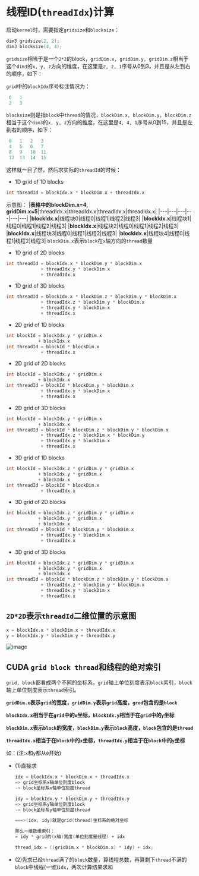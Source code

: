 # 线程ID(`threadIdx`)计算

启动`kernel`时，需要指定`gridsize`和`blocksize`：

```c++
dim3 gridsize(2, 2);
dim3 blocksize(4, 4);
```

`gridsize`相当于是一个`2*2`的block，`gridDim.x, gridDim.y, gridDim.z`相当于这个`dim3`的`x, y, z`方向的维度，在这里是`2, 2, 1`序号从0到3，并且是从左到右的顺序，如下：

`grid`中的`blockIdx`序号标注情况为：

```c++
 0   1
 2   3
```

`blocksize`则是指`block`中`thread`的情况，`blockDim.x, blockDim.y, blockDim.z`相当于这个`dim3`的`x, y, z`方向的维度，在这里是`4, 4, 1`序号从0到15，并且是左到右的顺序，如下：

```c++
 0   1   2   3
 4   5   6   7
 8   9   10  11
 12  13  14  15
```

这样就一目了然，然后求实际的`threadId`的时候：

- 1D grid of 1D blocks

```c++
int threadId = blockIdx.x * blockDim.x + threadIdx.x
```

示意图：
|**表格中的blockDim.x=4, gridDim.x=5**|threadIdx.x|threadIdx.x|threadIdx.x|threadIdx.x|
|---|---|---|---|---|---|
|**blockIdx.x**|线程块0|线程0|线程1|线程2|线程3|
|**blockIdx.x**|线程块1|线程0|线程1|线程2|线程3|
|**blockIdx.x**|线程块2|线程0|线程1|线程2|线程3|
|**blockIdx.x**|线程块3|线程0|线程1|线程2|线程3|
|**blockIdx.x**|线程块4|线程0|线程1|线程2|线程3|
`blockDim.x`表示`block`在`x`轴方向的`thread`数量

- 1D grid of 2D blocks

```c++
int threadId = blockIdx.x * blockDim.y * blockDim.x
             + threadIdx.y * blockDim.x
             + threadIdx.x
```

- 1D grid of 3D blocks

```c++
int threadId = blockIdx.x * blockDim.z * blockDim.y * blockDim.x
             + threadIdx.z * blockDim.y * blockDim.x
             + threadIdx.y * blockDim.x
             + threadIdx.x
```

- 2D grid of 1D blocks

```c++
int blockId = blockIdx.y * gridDim.x
            + blockIdx.x
int threadId = blockId * blockDim.x
             + threadIdx.x
```

- 2D grid of 2D blocks

```c++
int blockId = blockIdx.y * gridDim.x
            + blockIdx.x
int threadId = blockId * blockDim.y * blockDim.x
             + threadIdx.y * blockDim.x
             + threadIdx.x
```

- 2D grid of 3D blocks

```c++
int blockId = blockIdx.y * gridDim.x
            + blockIdx.x
int threadId = blockId * blockDim.z * blockDim.y * blockDim.x
             + threadIdx.z * blockDim.x * blockDim.y
             + threadIdx.y * blockDim.x
             + threadIdx.x
```

- 3D grid of 1D blocks

```c++
int blockId = blockIdx.z * gridDim.y * gridDim.x
            + blockIdx.y * gridDim.x
            + blockIdx.x
int threadId = blockId * blockDim.x
             + threadIdx.x
```

- 3D grid of 2D blocks

```c++
int blockId = blockIdx.z * gridDim.y * gridDim.x
            + blockIdx.y * gridDim.x
            + blockIdx.x
int threadId = blockId * blockDim.y * blockDim.x
             + threadIdx.y * blockDim.x
             + threadIdx.x
```

- 3D grid of 3D blocks

```c++
int blockId = blockIdx.z * gridDim.y * gridDim.x
            + blockIdx.y * gridDim.x
            + blockIdx.x
int threadId = blockId * blockDim.z * blockDim.y * blockDim.x
             + threadIdx.z * blockDim.y * blockDim.x
             + threadIdx.y * blockDim.x
             + threadIdx.x
```

## `2D*2D`表示`threadId`二维位置的示意图

```c++
x = blockIdx.x * blockDim.x + threadIdx.x
y = blockIdx.y * blockDim.y + threadIdx.y
```

![image](https://img-blog.csdn.net/20160809150525718)

## CUDA `grid block thread`和线程的绝对索引

`grid, block`都看成两个不同的坐标系，`grid`轴上单位刻度表示`block`索引，`block`轴上单位刻度表示`thread`索引。

**`gridDim.x`表示`grid`的宽度，`gridDim.y`表示`grid`高度，`grod`包含的是`block`**

**`blockIdx.x`相当于在`grid`中的`x`坐标，`blockIdx.y`相当于在`grid`中的`y`坐标**

**`blockDim.x`表示`block`的宽度，`blockDim.y`表示`block`高度，`block`包含的是`thread`**

**`threadIdx.x`相当于在`block`中的`x`坐标，`threadIdx.y`相当于在`block`中的`y`坐标**

如：(注:`x`和`y`都从`0`开始)

- (1)直接求

    ```c++
    idx = blockIdx.x * blockDim.x + threadIdx.x
    => grid坐标系x轴单位刻度block
    -> block坐标系x轴单位刻度thread

    idy = blockIdx.y * blockDim.y + threadIdx.y
    => grid坐标系y轴单位刻度block
    -> block坐标系y轴单位刻度thread

    ===>(idx, idy)就是grid(thread)坐标系的绝对坐标

    那么一维数组索引：
    = idy * grid的(x轴)宽度(单位刻度是线程) + idx

    thread_idx = ((gridDim.x * blockDim.x) * idy) + idx;
    ```

- (2)先求已经`thread`满了的`block`数量，算线程总数，再算剩下`thread`不满的`block`中线程(一维)`idx`，两次计算结果求和
